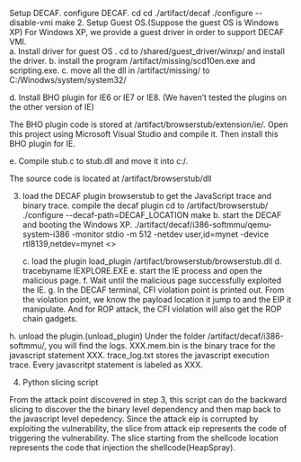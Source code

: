 Setup DECAF.
configure DECAF. cd 
cd ./artifact/decaf
./configure --disable-vmi
make
2. Setup Guest OS.(Suppose the guest OS is Windows XP)
	For Windows XP, we provide a guest driver in order to support DECAF VMI.  
a. Install driver for guest OS .
	cd to /shared/guest_driver/winxp/ and install the driver.
b. install the program /artifact/missing/scd10en.exe and scripting.exe.
c. move all the dll in /artifact/missing/ to C:/Winodws/system/system32/

d. Install BHO plugin for IE6 or IE7 or IE8. (We haven’t tested the plugins on the other version of IE)

The BHO plugin code is stored at /artifact/browserstub/extension/ie/. Open this project using Microsoft Visual Studio and compile it.  Then install this BHO plugin for IE.

e. Compile stub.c to stub.dll and move it into c:/.

The source code is located at /artifact/browserstub/dll


3. load the DECAF plugin browserstub to get the JavaScript trace and binary trace.
compile the decaf plugin
cd to /artifact/browserstub/ 
./configure --decaf-path=DECAF_LOCATION
make
     b.  start the DECAF and booting the Windows XP.
	./artifact/decaf/i386-softmmu/qemu-system-i386 -monitor stdio -m 512 -netdev user,id=mynet -device rtl8139,netdev=mynet <<img file>>

      c. load the plugin
	load_plugin /artifact/browserstub/browserstub.dll
 d. tracebyname IEXPLORE.EXE 
e. start the IE process and open the malicious page.
f. Wait until the malicious page successfully exploited the IE. 
g. In the DECAF terminal, CFI violation point is printed out. From the violation point, we know the payload location it jump to and the EIP it manipulate. And for ROP attack, the CFI violation will also get the ROP chain gadgets.

h. unload the plugin.(unload_plugin) 
Under the folder /artifact/decaf/i386-softmmu/, you will find the logs. 
XXX.mem.bin is the binary trace for the javascript statement XXX. 
trace_log.txt stores the javascript execution trace. Every javascritpt statement is labeled as XXX.

4. Python slicing script

From the attack point discovered in step 3, this script can do the backward slicing to discover the the binary level dependency and then map back to the javascript level depedency. 
Since the attack eip is corrupted by exploiting the vulnerability, the slice from attack eip represents the code of triggering the vulnerability.  The slice starting from the shellcode location represents the code that injection the shellcode(HeapSpray). 
